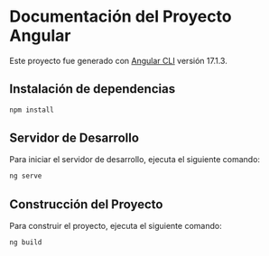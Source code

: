 # Documentación del Proyecto Angular

Este proyecto fue generado con [Angular CLI](https://github.com/angular/angular-cli) versión 17.1.3.

## Instalación de dependencias

```bash
npm install
```

## Servidor de Desarrollo

Para iniciar el servidor de desarrollo, ejecuta el siguiente comando:

```bash
ng serve
```

## Construcción del Proyecto

Para construir el proyecto, ejecuta el siguiente comando:

```bash
ng build
```
